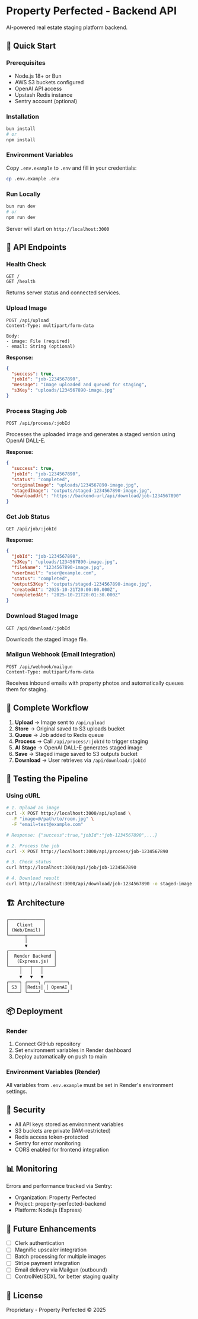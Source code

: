# Property Perfected - Backend API

AI-powered real estate staging platform backend.

## 🚀 Quick Start

### Prerequisites
- Node.js 18+ or Bun
- AWS S3 buckets configured
- OpenAI API access
- Upstash Redis instance
- Sentry account (optional)

### Installation

```bash
bun install
# or
npm install
```

### Environment Variables

Copy `.env.example` to `.env` and fill in your credentials:

```bash
cp .env.example .env
```

### Run Locally

```bash
bun run dev
# or
npm run dev
```

Server will start on `http://localhost:3000`

## 📡 API Endpoints

### Health Check
```
GET /
GET /health
```

Returns server status and connected services.

### Upload Image
```
POST /api/upload
Content-Type: multipart/form-data

Body:
- image: File (required)
- email: String (optional)
```

**Response:**
```json
{
  "success": true,
  "jobId": "job-1234567890",
  "message": "Image uploaded and queued for staging",
  "s3Key": "uploads/1234567890-image.jpg"
}
```

### Process Staging Job
```
POST /api/process/:jobId
```

Processes the uploaded image and generates a staged version using OpenAI DALL-E.

**Response:**
```json
{
  "success": true,
  "jobId": "job-1234567890",
  "status": "completed",
  "originalImage": "uploads/1234567890-image.jpg",
  "stagedImage": "outputs/staged-1234567890-image.jpg",
  "downloadUrl": "https://backend-url/api/download/job-1234567890"
}
```

### Get Job Status
```
GET /api/job/:jobId
```

**Response:**
```json
{
  "jobId": "job-1234567890",
  "s3Key": "uploads/1234567890-image.jpg",
  "fileName": "1234567890-image.jpg",
  "userEmail": "user@example.com",
  "status": "completed",
  "outputS3Key": "outputs/staged-1234567890-image.jpg",
  "createdAt": "2025-10-21T20:00:00.000Z",
  "completedAt": "2025-10-21T20:01:30.000Z"
}
```

### Download Staged Image
```
GET /api/download/:jobId
```

Downloads the staged image file.

### Mailgun Webhook (Email Integration)
```
POST /api/webhook/mailgun
Content-Type: multipart/form-data
```

Receives inbound emails with property photos and automatically queues them for staging.

## 🔄 Complete Workflow

1. **Upload** → Image sent to `/api/upload`
2. **Store** → Original saved to S3 uploads bucket
3. **Queue** → Job added to Redis queue
4. **Process** → Call `/api/process/:jobId` to trigger staging
5. **AI Stage** → OpenAI DALL-E generates staged image
6. **Save** → Staged image saved to S3 outputs bucket
7. **Download** → User retrieves via `/api/download/:jobId`

## 🧪 Testing the Pipeline

### Using cURL

```bash
# 1. Upload an image
curl -X POST http://localhost:3000/api/upload \
  -F "image=@/path/to/room.jpg" \
  -F "email=test@example.com"

# Response: {"success":true,"jobId":"job-1234567890",...}

# 2. Process the job
curl -X POST http://localhost:3000/api/process/job-1234567890

# 3. Check status
curl http://localhost:3000/api/job/job-1234567890

# 4. Download result
curl http://localhost:3000/api/download/job-1234567890 -o staged-image.png
```

## 🏗️ Architecture

```
┌─────────────┐
│   Client    │
│ (Web/Email) │
└──────┬──────┘
       │
       ▼
┌─────────────────┐
│  Render Backend │
│   (Express.js)  │
└────┬───┬───┬────┘
     │   │   │
     ▼   ▼   ▼
┌────┐ ┌────┐ ┌────────┐
│ S3 │ │Redis│ │ OpenAI │
└────┘ └────┘ └────────┘
```

## 📦 Deployment

### Render

1. Connect GitHub repository
2. Set environment variables in Render dashboard
3. Deploy automatically on push to main

### Environment Variables (Render)

All variables from `.env.example` must be set in Render's environment settings.

## 🔐 Security

- All API keys stored as environment variables
- S3 buckets are private (IAM-restricted)
- Redis access token-protected
- Sentry for error monitoring
- CORS enabled for frontend integration

## 📊 Monitoring

Errors and performance tracked via Sentry:
- Organization: Property Perfected
- Project: property-perfected-backend
- Platform: Node.js (Express)

## 🚧 Future Enhancements

- [ ] Clerk authentication
- [ ] Magnific upscaler integration
- [ ] Batch processing for multiple images
- [ ] Stripe payment integration
- [ ] Email delivery via Mailgun (outbound)
- [ ] ControlNet/SDXL for better staging quality

## 📝 License

Proprietary - Property Perfected © 2025
